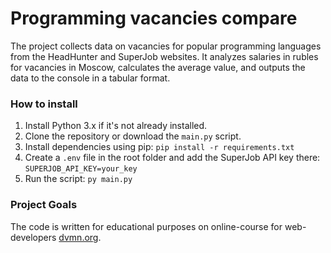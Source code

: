 # Programming vacancies compare

The project collects data on vacancies for popular programming languages from the HeadHunter and SuperJob websites. It analyzes salaries in rubles for vacancies in Moscow, calculates the average value, and outputs the data to the console in a tabular format.

### How to install

1. Install Python 3.x if it's not already installed.
2. Clone the repository or download the `main.py` script.
3. Install dependencies using pip:
    `pip install -r requirements.txt`
4. Create a `.env` file in the root folder and add the SuperJob API key there: `SUPERJOB_API_KEY=your_key`
5. Run the script: `py main.py`

### Project Goals

The code is written for educational purposes on online-course for web-developers [dvmn.org](https://dvmn.org/).